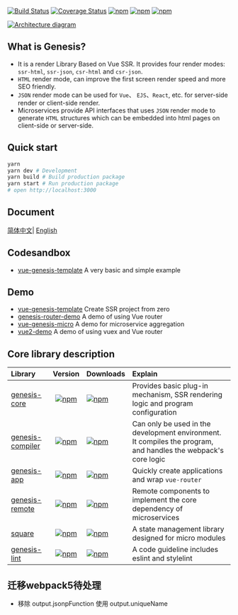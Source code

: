 [![Build Status](https://travis-ci.org/fmfe/genesis.svg?branch=master)](https://travis-ci.org/fmfe/genesis)
[![Coverage Status](https://coveralls.io/repos/github/fmfe/genesis/badge.svg?branch=master)](https://coveralls.io/github/fmfe/genesis?branch=master)
[![npm](https://img.shields.io/npm/v/@fmfe/genesis-core.svg)](https://www.npmjs.com/package/@fmfe/genesis-core) 
[![npm](https://img.shields.io/npm/dm/@fmfe/genesis-core.svg)](https://www.npmjs.com/package/@fmfe/genesis-core)
[![npm](https://img.shields.io/npm/dt/@fmfe/genesis-core.svg)](https://www.npmjs.com/package/@fmfe/genesis-core)

[![Architecture diagram](https://fmfe.github.io/genesis-docs/renderer.jpg?v=1)](https://fmfe.github.io/genesis-docs/guide/renderer.html)

## What is Genesis?
- It is a render Library Based on Vue SSR. It provides four render modes: `ssr-html`, `ssr-json`, `csr-html` and `csr-json`.    
- `HTML` render mode, can improve the first screen render speed and more SEO friendly.
- `JSON` render mode can be used for `Vue`、 `EJS`、`React`, etc. for server-side render or client-side render.
- Microservices provide API interfaces that uses `JSON` render mode to generate `HTML` structures which can be embedded into html pages on client-side or server-side.  

## Quick start
```bash
yarn
yarn dev # Development
yarn build # Build production package
yarn start # Run production package
# open http://localhost:3000
```

## Document
[简体中文](https://fmfe.github.io/genesis-docs/guide/)| [English](https://anish2690.github.io/genesis-docs-en/)


## Codesandbox
- [vue-genesis-template](https://codesandbox.io/s/condescending-architecture-ifgpt) A very basic and simple example

## Demo
- [vue-genesis-template](https://github.com/fmfe/vue-genesis-template) Create SSR project from zero
- [genesis-router-demo](https://github.com/fmfe/genesis-router-demo) A demo of using Vue router
- [vue-genesis-micro](https://github.com/fmfe/vue-genesis-micro) A demo for microservice aggregation
- [vue2-demo](https://github.com/lzxb/vue2-demo) A demo of using vuex and Vue router

## Core library description
|Library|Version|Downloads|Explain|
|:-|:-:|:-|:-|
|[genesis-core](https://fmfe.github.io/genesis-docs/core/)|[![npm](https://img.shields.io/npm/v/@fmfe/genesis-core.svg)](https://www.npmjs.com/package/@fmfe/genesis-core) |[![npm](https://img.shields.io/npm/dm/@fmfe/genesis-core.svg)](https://www.npmjs.com/package/@fmfe/genesis-core)|Provides basic plug-in mechanism, SSR rendering logic and program configuration|
|[genesis-compiler](https://fmfe.github.io/genesis-docs/compiler/)|[![npm](https://img.shields.io/npm/v/@fmfe/genesis-compiler.svg)](https://www.npmjs.com/package/@fmfe/genesis-compiler) |[![npm](https://img.shields.io/npm/dm/@fmfe/genesis-compiler.svg)](https://www.npmjs.com/package/@fmfe/genesis-compiler)|Can only be used in the development environment. It compiles the program, and handles the webpack's core logic|
|[genesis-app](https://fmfe.github.io/genesis-docs/app/)|[![npm](https://img.shields.io/npm/v/@fmfe/genesis-app.svg)](https://www.npmjs.com/package/@fmfe/genesis-app) |[![npm](https://img.shields.io/npm/dm/@fmfe/genesis-app.svg)](https://www.npmjs.com/package/@fmfe/genesis-app)|Quickly create applications and wrap `vue-router`|
|[genesis-remote](https://fmfe.github.io/genesis-docs/remote/)|[![npm](https://img.shields.io/npm/v/@fmfe/genesis-remote.svg)](https://www.npmjs.com/package/@fmfe/genesis-remote) |[![npm](https://img.shields.io/npm/dm/@fmfe/genesis-remote.svg)](https://www.npmjs.com/package/@fmfe/genesis-remote)|Remote components to implement the core dependency of microservices|
|[square](https://www.npmjs.com/package/@fmfe/square)|[![npm](https://img.shields.io/npm/v/@fmfe/square.svg)](https://www.npmjs.com/package/@fmfe/square) |[![npm](https://img.shields.io/npm/dm/@fmfe/square.svg)](https://www.npmjs.com/package/@fmfe/square)|A state management library designed for micro modules|
|[genesis-lint](https://www.npmjs.com/package/@fmfe/genesis-lint)|[![npm](https://img.shields.io/npm/v/@fmfe/genesis-lint.svg)](https://www.npmjs.com/package/@fmfe/genesis-lint) |[![npm](https://img.shields.io/npm/dm/@fmfe/genesis-lint.svg)](https://www.npmjs.com/package/@fmfe/genesis-lint)|A code guideline includes eslint and stylelint| 

 ## 迁移webpack5待处理
- 移除 output.jsonpFunction 使用 output.uniqueName